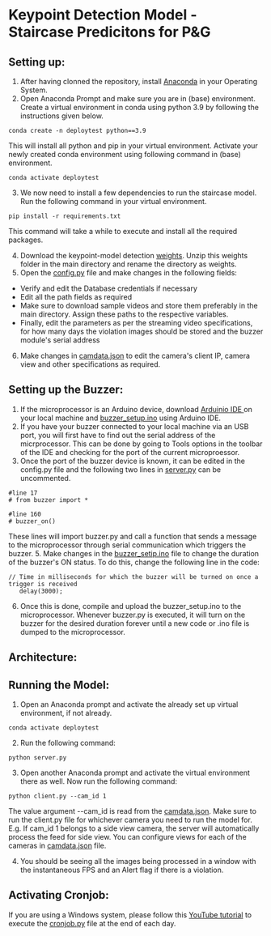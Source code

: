 # Keypoint Detection Model - Staircase Predicitons for P&G

## Setting up:
1. After having clonned the repository, install [Anaconda](https://www.anaconda.com/products/individual) in your Operating System.
2. Open Anaconda Prompt and make sure you are in (base) environment. Create a virtual environment in conda using python 3.9 by following the instructions given below.
```
conda create -n deploytest python==3.9
```
This will install all python and pip in your virtual environment. Activate your newly created conda environment using following command in (base) environment.

```
conda activate deploytest
```

3. We now need to install a few dependencies to run the staircase model. Run the following command in your virtual environment.

```
pip install -r requirements.txt
```
This command will take a while to execute and install all the required packages.

4. Download the keypoint-model detection [weights](http://download.tensorflow.org/models/object_detection/tf2/20200711/centernet_resnet50_v1_fpn_512x512_kpts_coco17_tpu-8.tar.gz). Unzip this weights folder in the main directory and rename the directory as weights.
5. Open the [config.py](https://github.com/sauravdosi/mirrag_keypoint_deployment/blob/main/config.py) file and make changes in the following fields:
* Verify and edit the Database credentials if necessary
* Edit all the path fields as required
* Make sure to download sample videos and store them preferably in the main directory. Assign these paths to the respective variables.
* Finally, edit the parameters as per the streaming video specifications, for how many days the violation images should be stored and the buzzer module's serial address

6. Make changes in [camdata.json](https://github.com/sauravdosi/mirrag_keypoint_deployment/blob/main/camdata.json) to edit the camera's client IP, camera view and other specifications as required.

## Setting up the Buzzer:

1. If the microprocessor is an Arduino device, download [Arduinio IDE ](https://www.arduino.cc/en/Main/Software_)on your local machine and [buzzer_setup.ino]() using Arduino IDE.
3. If you have your buzzer connected to your local machine via an USB port, you will first have to find out the serial address of the micrprocessor. This can be done by going to Tools options in the toolbar of the IDE and checking for the port of the current microproessor.
4. Once the port of the buzzer device is known, it can be edited in the config.py file and the following two lines in [server.py](https://github.com/sauravdosi/mirrag_keypoint_deployment/blob/main/server.py) can be uncommented.
```
#line 17
# from buzzer import *

#line 160
# buzzer_on()
```
These lines will import buzzer.py and call a function that sends a message to the microprocessor through serial communication which triggers the buzzer.
5.  Make changes in the [buzzer_setip.ino]() file to change the duration of the buzzer's ON status. To do this, change the following line in the code:

```
// Time in milliseconds for which the buzzer will be turned on once a trigger is received
   delay(3000);
```
6. Once this is done, compile and upload the buzzer_setup.ino to the microprocessor. Whenever buzzer.py is executed, it will turn on the buzzer for the desired duration forever until a new code or .ino file is dumped to the microprocessor.


## Architecture:



## Running the Model:

1. Open an Anaconda prompt and activate the already set up virtual environment, if not already.

```
conda activate deploytest
```

2. Run the following command:

```
python server.py
```

3. Open another Anaconda prompt and activate the virtual environment there as well. Now run the following command:

```
python client.py --cam_id 1
```
The value argument --cam_id is read from the [camdata.json](https://github.com/sauravdosi/mirrag_keypoint_deployment/blob/main/camdata.json). Make sure to run the client.py file for whichever camera you need to run the model for.
E.g. If cam_id 1 belongs to a side view camera, the server will automatically process the feed for side view.
You can configure views for each of the cameras in [camdata.json](https://github.com/sauravdosi/mirrag_keypoint_deployment/blob/main/camdata.json) file.

4. You should be seeing all the images being processed in a window with the instantaneous FPS and an Alert flag if there is a violation.



## Activating Cronjob:

If you are using a Windows system, please follow this [YouTube tutorial](https://www.youtube.com/watch?v=CAH0B1ErriI) to execute the [cronjob.py](https://github.com/sauravdosi/mirrag_keypoint_deployment/blob/main/cronjob.py) file at the end of each day.
